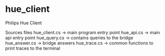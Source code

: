 # hue_client
Philips Hue Client

Sources files
hue_client.cs -> main program entry point
hue_api.cs -> main api entry point
  hue_query.cs -> contains queries to the bridge
  hue_answer.cs -> bridge answers
hue_trace.cs -> common functions to print traces to the terminal